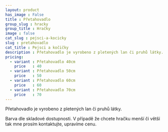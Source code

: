 ```yaml
---
layout: product
has_image : False
title : Přetahovadlo
group_slug : hracky
group_title : Hračky
image : false
cat_slug : pejsci-a-kocicky
slug : pretahovadlo
cat_title : Pejsci a kočičky
description : Přetahovadlo je vyrobeno z pletených lan či pruhů látky.
pricing:
  - variant : Přetahovadlo 40cm
    price   : 40
  - variant : Přetahovadlo 50cm
    price   : 50
  - variant : Přetahovadlo 60cm
    price   : 60
  - variant : Přetahovadlo 70cm
    price   : 70
---
```


Přetahovadlo je vyrobeno z pletených lan či pruhů látky.

Barva dle skladové dostupnosti. V případě že chcete hračku menší či větší tak mne prosím kontaktujte, upravíme cenu.

